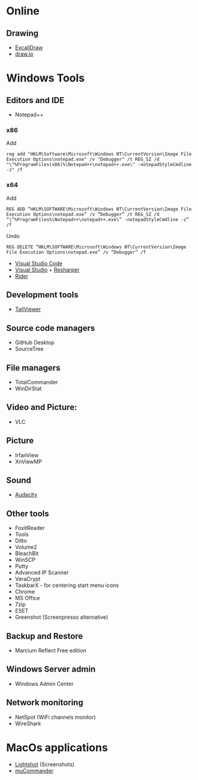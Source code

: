 # Online

## Drawing
* [ExcaliDraw](https://excalidraw.com/)
* [draw.io](https://drawio-app.com/) 

# Windows Tools

## Editors and IDE
* Notepad++

### x86
Add
```
reg add "HKLM\Software\Microsoft\Windows NT\CurrentVersion\Image File Execution Options\notepad.exe" /v "Debugger" /t REG_SZ /d "\"%ProgramFiles(x86)%\Notepad++\notepad++.exe\" -notepadStyleCmdline -z" /f
```
### x64
Add
```
REG ADD “HKLM\SOFTWARE\Microsoft\Windows NT\CurrentVersion\Image File Execution Options\notepad.exe” /v “Debugger” /t REG_SZ /d “\”%ProgramFiles%\Notepad++\notepad++.exe\” -notepadStyleCmdline -z” /f
```
Undo
```
REG DELETE “HKLM\SOFTWARE\Microsoft\Windows NT\CurrentVersion\Image File Execution Options\notepad.exe” /v “Debugger” /f
```

* [Visual Studio Code](https://code.visualstudio.com/)
* [Visual Studio](https://visualstudio.microsoft.com/) + [Resharper](https://www.jetbrains.com/resharper/)
* [Rider](https://www.jetbrains.com/rider/)

## Development tools
* [TailViewer](https://kittyfisto.github.io/Tailviewer/)

## Source code managers
* GitHub Desktop
* SourceTree

## File managers
* TotalCommander
* WinDirStat

## Video and Picture:
* VLC

## Picture
* IrfanView
* XnViewMP

## Sound
* [Audacity](https://www.audacityteam.org/)

## Other tools
* FoxitReader
* Tools
* Ditto
* Volume2
* BleachBit
* WinSCP
* Putty
* Advanced IP Scanner
* VeraCrypt
* TaskbarX - for centering start menu icons
* Chrome
* MS Office
* 7zip
* ESET
* Greenshot (Screenpresso alternative)

## Backup and Restore
* Marcium Reflect Free edition

## Windows Server admin
* Windows Admin Center

## Network monitoring
* NetSpot (WiFi channels monitor)
* WireShark


# MacOs applications

* [Lightshot](https://app.prntscr.com/en/help.html) (Screenshots)
* [muCommander](http://www.mucommander.com/)
